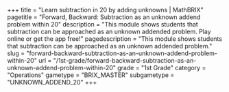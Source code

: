 +++
title = "Learn subtraction in 20 by adding unknowns | MathBRIX"
pagetitle = "Forward, Backward: Subtraction as an unknown addend problem within 20"
description = "This module shows students that subtraction can be approached as an unknown addended problem. Play online or get the app free!"
pagedescription = "This module shows students that subtraction can be approached as an unknown addended problem."
slug = "forward-backward-subtraction-as-an-unknown-addend-problem-within-20"
url = "/1st-grade/forward-backward-subtraction-as-an-unknown-addend-problem-within-20"
grade = "1st Grade"
category = "Operations"
gametype = "BRIX_MASTER"
subgametype = "UNKNOWN_ADDEND_20"
+++
